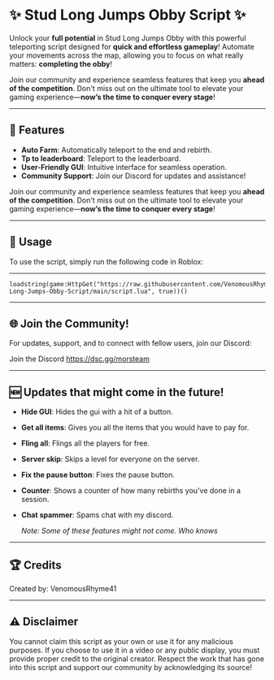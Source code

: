 # ✨ Stud Long Jumps Obby Script ✨

Unlock your **full potential** in Stud Long Jumps Obby with this powerful teleporting script designed for **quick and effortless gameplay**! Automate your movements across the map, allowing you to focus on what really matters: **completing the obby**!

Join our community and experience seamless features that keep you **ahead of the competition**. Don't miss out on the ultimate tool to elevate your gaming experience—**now’s the time to conquer every stage**!

----

## 🎉 Features

- **Auto Farm**: Automatically teleport to the end and rebirth.
- **Tp to leaderboard**: Teleport to the leaderboard.
- **User-Friendly GUI**: Intuitive interface for seamless operation.
- **Community Support**: Join our Discord for updates and assistance!

Join our community and experience seamless features that keep you **ahead of the competition**. Don't miss out on the ultimate tool to elevate your gaming experience—**now’s the time to conquer every stage**!

----

## 🔗 Usage

To use the script, simply run the following code in Roblox:

----

```
loadstring(game:HttpGet("https://raw.githubusercontent.com/VenomousRhyme41/Stud-Long-Jumps-Obby-Script/main/script.lua", true))()
```

----

## 🌐 Join the Community!

For updates, support, and to connect with fellow users, join our Discord:

Join the Discord https://dsc.gg/morsteam

----

## 🆕 Updates that might come in the future!

- **Hide GUI**: Hides the gui with a hit of a button.
- **Get all items**: Gives you all the items that you would have to pay for.
- **Fling all**: Flings all the players for free.
- **Server skip**: Skips a level for everyone on the server.
- **Fix the pause button**: Fixes the pause button.
- **Counter**: Shows a counter of how many rebirths you've done in a session.
- **Chat spammer**: Spams chat with my discord.

  *Note: Some of these features might not come. Who knows*

----


## 🏆 Credits

Created by: VenomousRhyme41

----


## ⚠️ Disclaimer

You cannot claim this script as your own or use it for any malicious purposes. If you choose to use it in a video or any public display, you must provide proper credit to the original creator. Respect the work that has gone into this script and support our community by acknowledging its source!


